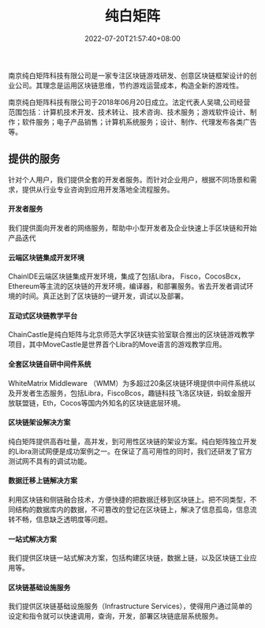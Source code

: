 ﻿---
weight: 
title: "纯白矩阵"
description: "南京纯白矩阵科技有限公司是一家专注区块链游戏研发、创意区块链框架设计的创业公司"
date: 2022-07-20T21:57:40+08:00
lastmod: 2022-07-20T16:45:40+08:00
draft: false
authors: ["MineW"]
featuredImage: "chunbaijuzhen.jpg"
link: "https://whitematrix.io/"
tags: ["研究机构","纯白矩阵"]
categories: ["navigation"]
navigation: ["研究机构"]
lightgallery: true
toc: true
pinned: false
recommend: false
recommend1: false
---
南京纯白矩阵科技有限公司是一家专注区块链游戏研发、创意区块链框架设计的创业公司。其理念是运用区块链思维，节约游戏运营成本，构造全新的游戏性。

南京纯白矩阵科技有限公司于2018年06月20日成立。法定代表人吴啸,公司经营范围包括：计算机技术开发、技术转让、技术咨询、技术服务；游戏软件设计、制作；软件服务；电子产品销售；计算机系统服务；设计、制作、代理发布各类广告等。 

## 提供的服务

针对个人用户，我们提供全套的开发者服务。而针对企业用户，根据不同场景和需求，提供从行业专业咨询到应用开发落地全流程服务。

#### 开发者服务

我们提供面向开发者的网络服务，帮助中小型开发者及企业快速上手区块链和开始产品迭代

#### 云端区块链集成开发环境

ChainIDE云端区块链集成开发环境，集成了包括Libra， Fisco，CocosBcx，Ethereum等主流的区块链的开发环境，编译器，和部署服务。省去开发者调试环境的时间。真正达到了区块链的一键开发，调试以及部署。

#### 互动式区块链教学平台

ChainCastle是纯白矩阵与北京师范大学区块链实验室联合推出的区块链游戏教学项目，其中MoveCastle是世界首个Libra的Move语言的游戏教学应用。

#### 全套区块链自研中间件系统

WhiteMatrix Middleware （WMM）为多超过20条区块链环境提供中间件系统以及开发者生态服务，包括Libra，FiscoBcos，趣链科技飞洛区块链，蚂蚁金服开放联盟链，Eth，Cocos等国内外知名的区块链底层环境。

#### 区块链架设解决方案

纯白矩阵提供高吞吐量，高并发，到可用性区块链的架设方案。纯白矩阵独立开发的Libra测试网便是成功案例之一。在保证了高可用性的同时，我们还研发了官方测试网不具有的调试功能。

#### 数据迁移上链解决方案

利用区块链和侧链融合技术，方便快捷的把数据迁移到区块链上。把不同类型，不同结构的数据库内的数据，不可篡改的登记在区块链上，解决了信息孤岛，信息流转不畅，信息缺乏透明度等问题。

#### 一站式解决方案

我们提供区块链一站式解决方案，包括构建区块链，数据上链，以及区块链工业应用等。

#### 区块链基础设施服务

我们提供区块链基础设施服务（Infrastructure Services），使得用户通过简单的设定和指令就可以快速调用，查询，开发，部署区块链底层系统服务。